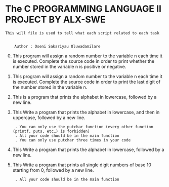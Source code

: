 # 	The C PROGRAMMING LANGUAGE II PROJECT BY ALX-SWE



	This will file is used to tell what each script related to each task


		Author : Oseni Sakariyau Oluwadamilare


0. This program will assign a random number to the variable n each time it is executed. Complete the source code in order to print whether the number stored in the variable n is positive or negative.

1. This program will assign a random number to the variable n each time it is executed. Complete the source code in order to print the last digit of the number stored in the variable n.

2. This is a program that prints the alphabet in lowercase, followed by a new line.

3. This Write a program that prints the alphabet in lowercase, and then in uppercase, followed by a new line.

    	. You can only use the putchar function (every other function (printf, puts, etc…) is forbidden)
    	. All your code should be in the main function
    	. You can only use putchar three times in your code

4. This Write a program that prints the alphabet in lowercase, followed by a new line.

5. This Write a program that prints all single digit numbers of base 10 starting from 0, followed by a new line.

    	. All your code should be in the main function


